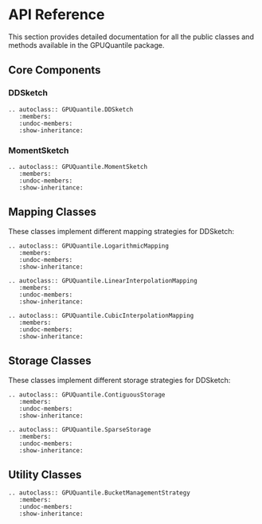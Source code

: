 # API Reference

This section provides detailed documentation for all the public classes and methods available in the GPUQuantile package.

## Core Components

### DDSketch

```{eval-rst}
.. autoclass:: GPUQuantile.DDSketch
   :members:
   :undoc-members:
   :show-inheritance:
```

### MomentSketch

```{eval-rst}
.. autoclass:: GPUQuantile.MomentSketch
   :members:
   :undoc-members:
   :show-inheritance:
```

## Mapping Classes

These classes implement different mapping strategies for DDSketch:

```{eval-rst}
.. autoclass:: GPUQuantile.LogarithmicMapping
   :members:
   :undoc-members:
   :show-inheritance:

.. autoclass:: GPUQuantile.LinearInterpolationMapping
   :members:
   :undoc-members:
   :show-inheritance:

.. autoclass:: GPUQuantile.CubicInterpolationMapping
   :members:
   :undoc-members:
   :show-inheritance:
```

## Storage Classes

These classes implement different storage strategies for DDSketch:

```{eval-rst}
.. autoclass:: GPUQuantile.ContiguousStorage
   :members:
   :undoc-members:
   :show-inheritance:

.. autoclass:: GPUQuantile.SparseStorage
   :members:
   :undoc-members:
   :show-inheritance:
```

## Utility Classes

```{eval-rst}
.. autoclass:: GPUQuantile.BucketManagementStrategy
   :members:
   :undoc-members:
   :show-inheritance:
``` 